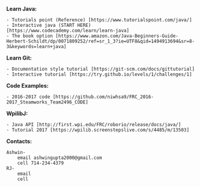 **Learn Java:**

	- Tutorials point (Reference) [https://www.tutorialspoint.com/java/]
	- Interactive java (START HERE) [https://www.codecademy.com/learn/learn-java]
	- The book option [https://www.amazon.com/Java-Beginners-Guide-Herbert-Schildt/dp/0071809252/ref=sr_1_3?ie=UTF8&qid=1494913694&sr=8-3&keywords=learn+java]
	
**Learn Git:**

	- Documentation style tutorial [https://git-scm.com/docs/gittutorial] 
	- Interactive tutorial [https://try.github.io/levels/1/challenges/1]
**Code Examples:**

	- 2016-2017 code [https://github.com/niwhsa9/FRC_2016-2017_Steamworks_Team2496_CODE]
**WpilibJ:**

	- Java API [http://first.wpi.edu/FRC/roborio/release/docs/java/] 
	- Tutorial 2017 [https://wpilib.screenstepslive.com/s/4485/m/13503]
**Contacts:**

	Ashwin- 
		email ashwingupta2000@gmail.com
		cell 714-234-4379
	RJ- 
		email 
		cell
		